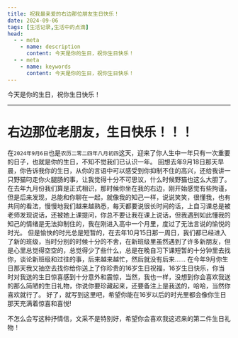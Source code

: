 ```yaml
---
title: 祝我最亲爱的右边那位朋友生日快乐！
date: 2024-09-06
tags: [生活记录,生活中的点滴]
head:
  - - meta
    - name: description
      content: 今天是你的生日，祝你生日快乐！
  - - meta
    - name: keywords
      content: 今天是你的生日，祝你生日快乐！
---
```


今天是你的生日，祝你生日快乐！

---

<h1>右边那位老朋友，生日快乐！！！</h1>
在<code>2024年9月6日</code>也是<code>农历二零二四年八月初四</code>这天，迎来了你人生中一年只有一次重要的日子，也就是你的生日，不知不觉我们已认识一年。
回想去年9月18日那天早晨，你告诉我你的生日，从你的言语中可以感受到你抑制不住的高兴，还给我讲一只野猫叼走你火腿肠的事，让我觉得十分不可思议，什么时候野猫也这么大胆了。在去年九月份我们算是正式相识，那时候你坐在我的右边，刚开始感觉有些拘谨，但是后来发现，总能和你聊在一起，就像我的知己一样，说说笑笑，很懂我，也有共同的看法，慢慢地我们越来越熟悉，每天都要说很长时间的话，上自习课总是被老师发现说话，还被她上课提问，你总不要让我在课上说话，但我遇到如此懂我的知己的情绪是无法抑制住的，我在刚进入高中一个月里，度过了无法言说的愉悦的时光。
但是愉快的时光总是短暂的，在去年10月15日那一周日，我们都已经进入了新的班级，当时分别的时候十分的不舍，在新班级里虽然遇到了许多新朋友，但是心里总觉得空空的，总觉得少了些什么，总是在晚自习下课短暂的十分钟里去找你，谈论新班级和过往的事，后来越来越忙，然后就没有后来......
在今年9月你生日那天我又抽空去找你给你送上了你珍贵的16岁生日祝福，16岁生日快乐，你当时对我送的生日惊喜感到十分意外和震惊，当然，我也一样，没想到你会喜欢我送的那么简陋的生日礼物，你说你要珍藏起来，还要备注上是我送的，哈哈，当然你喜欢就行了。
好了，就写到这里吧，希望你能在16岁以后的时光里都会像你生日那天充满着惊喜和喜悦!

不怎么会写这种抒情信，文采不是特别好，希望你会喜欢我这迟来的第二件生日礼物！
